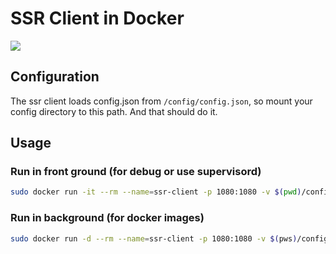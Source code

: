 # SSR Client in Docker

[![](https://github.com/gwy15/ssr-client-docker/workflows/Build%20docker/badge.svg)](https://github.com/gwy15/ssr-client-docker/actions)

## Configuration

The ssr client loads config.json from `/config/config.json`, so mount your config directory to this path. And that should do it.

## Usage

### Run in front ground (for debug or use supervisord)

```bash
sudo docker run -it --rm --name=ssr-client -p 1080:1080 -v $(pwd)/config:/config ssr-client-docker
```

### Run in background (for docker images)
```bash
sudo docker run -d --rm --name=ssr-client -p 1080:1080 -v $(pws)/config:/config ssr-client-docker
```
